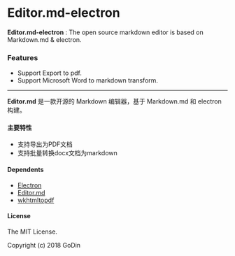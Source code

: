 # Editor.md-electron

**Editor.md-electron** : The open source markdown editor is based on Markdown.md & electron.

### Features
- Support Export to pdf.
- Support Microsoft Word to markdown transform.
  

--------

**Editor.md** 是一款开源的 Markdown 编辑器，基于 Markdown.md 和 electron 构建。

#### 主要特性

- 支持导出为PDF文档
- 支持批量转换docx文档为markdown

#### Dependents
- [Electron](https://electronjs.org "Electron")
- [Editor.md](https://github.com/pandao/editor.md "Editor.md")
- [wkhtmltopdf](https://wkhtmltopdf.org/ "wkhtmltopdf")

#### License

The MIT License.

Copyright (c) 2018 GoDin